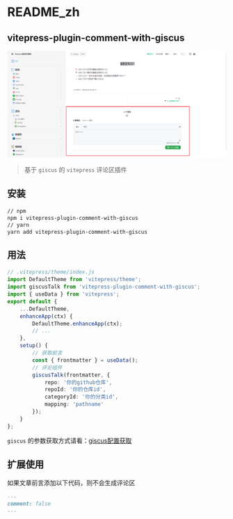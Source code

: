 # README_zh

## vitepress-plugin-comment-with-giscus

![](demo.png)

> 基于 `giscus` 的 `vitepress` 评论区插件

## 安装

```shell
// npm
npm i vitepress-plugin-comment-with-giscus
// yarn
yarn add vitepress-plugin-comment-with-giscus
```

## 用法

```ts
// .vitepress/theme/index.js
import DefaultTheme from 'vitepress/theme';
import giscusTalk from 'vitepress-plugin-comment-with-giscus';
import { useData } from 'vitepress';
export default {
    ...DefaultTheme,
    enhanceApp(ctx) {
        DefaultTheme.enhanceApp(ctx);
        // ...
    },
    setup() {
        // 获取前言
        const { frontmatter } = useData();
        // 评论组件
        giscusTalk(frontmatter, {
            repo: '你的github仓库',
            repoId: '你的仓库id',
            categoryId: '你的分类id',
            mapping: 'pathname'
        });
    }
};
```

`giscus` 的参数获取方式请看：[giscus配置获取](https://giscus.app/)

## 扩展使用

如果文章前言添加以下代码，则不会生成评论区

```md
---
comment: false
---
```
